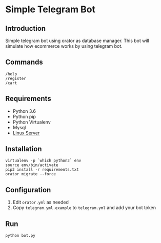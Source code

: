 # Simple Telegram Bot

## Introduction

Simple telegram bot using orator as database manager. This bot will simulate how ecommerce works by using telegram bot.

## Commands

```
/help
/register
/cart
```


## Requirements

- Python 3.6
- Python pip
- Python Virtualenv
- Mysql
- [Linux Server](https://www.digitalocean.com/?refcode=6b1c3b315e1e)

## Installation

```
virtualenv -p `which python3` env
source env/bin/activate
pip3 install -r requirements.txt
orator migrate --force
```

## Configuration

1. Edit `orator.yml` as needed
2. Copy `telegram.yml.example` to `telegram.yml` and add your bot token

## Run

`python bot.py`
